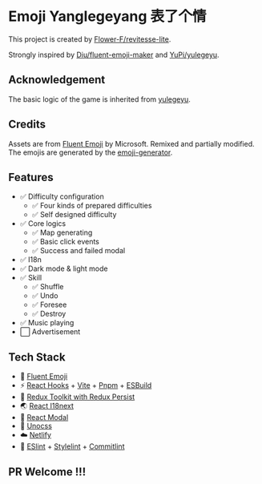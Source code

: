 # Emoji Yanglegeyang 表了个情

This project is created by [Flower-F/revitesse-lite](https://github.com/Flower-F/revitesse-lite).

Strongly inspired by [Diu/fluent-emoji-maker](https://github.com/ddiu8081/fluent-emoji-maker) and [YuPi/yulegeyu](https://github.com/liyupi/yulegeyu).

## Acknowledgement

The basic logic of the game is inherited from [yulegeyu](https://github.com/liyupi/yulegeyu).

## Credits

Assets are from [Fluent Emoji](https://github.com/microsoft/fluentui-emoji) by Microsoft. Remixed and partially modified. The emojis are generated by the [emoji-generator](https://emoji-generator.netlify.app/).

## Features

- ✅ Difficulty configuration
  - ✅ Four kinds of prepared difficulties
  - ✅ Self designed difficulty
- ✅ Core logics
  - ✅ Map generating 
  - ✅ Basic click events
  - ✅ Success and failed modal
- ✅ I18n
- ✅ Dark mode & light mode
- ✅ Skill
  - ✅ Shuffle
  - ✅ Undo
  - ✅ Foresee
  - ✅ Destroy
- ✅ Music playing
- ⬜ Advertisement

## Tech Stack

- 🤣 [Fluent Emoji](https://github.com/microsoft/fluentui-emoji)
- ⚡️ [React Hooks](https://reactjs.org/) + [Vite](https://vitejs.dev/) + [Pnpm](https://pnpm.io/) + [ESBuild](https://esbuild.github.io/)
- 🌋 [Redux Toolkit with Redux Persist](https://redux-toolkit.js.org/)
- 🌏 [React I18next](https://react.i18next.com/)
- 🍭 [React Modal](http://reactcommunity.org/react-modal/)
- 🎨 [Unocss](https://github.com/unocss/unocss)
- ☁️ [Netlify](https://www.netlify.com/)
- 🦾 [ESlint](https://eslint.org/) + [Stylelint](https://stylelint.io/) + [Commitlint](https://commitlint.js.org/#/)

## PR Welcome !!!
